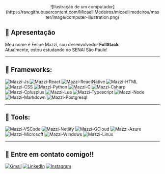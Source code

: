 <center>
  ![Ilustração de um computador](https://raw.githubusercontent.com/MicaelliMedeiros/micaellimedeiros/master/image/computer-illustration.png)
</center>

## 🌟 Apresentação

Meu nome é Felipe Mazzi, sou desenvolvedor **FullStack**  
Atualmente, estou estudando no SENAI São Paulo!

---

## 🦄 Frameworks:
![Mazzi-Js](https://img.shields.io/badge/JavaScript-323330?style=for-the-badge&logo=javascript&logoColor=F7DF1E)
![Mazzi-React](https://img.shields.io/badge/React-20232A?style=for-the-badge&logo=react&logoColor=61DAFB)
![Mazzi-ReactNative](https://img.shields.io/badge/React_Native-20232A?style=for-the-badge&logo=react&logoColor=61DAFB)
![Mazzi-HTML](https://img.shields.io/badge/HTML5-E34F26?style=for-the-badge&logo=html5&logoColor=white)
![Mazzi-CSS](https://img.shields.io/badge/CSS3-1572B6?style=for-the-badge&logo=css3&logoColor=white)
![Mazzi-Python](https://img.shields.io/badge/Python-14354C?style=for-the-badge&logo=python&logoColor=white)
![Mazzi-C](https://img.shields.io/badge/C-00599C?style=for-the-badge&logo=c&logoColor=white)
![Mazzi-Csharp](https://img.shields.io/badge/C%23-239120?style=for-the-badge&logo=c-sharp&logoColor=white)
![Mazzi-Cplusplus](https://img.shields.io/badge/C%2B%2B-00599C?style=for-the-badge&logo=c%2B%2B&logoColor=white)
![Mazzi-Lua](https://img.shields.io/badge/Lua-2C2D72?style=for-the-badge&logo=lua&logoColor=white)
![Mazzi-Typescript](https://img.shields.io/badge/TypeScript-007ACC?style=for-the-badge&logo=typescript&logoColor=white)
![Mazzi-Node](https://img.shields.io/badge/Node.js-43853D?style=for-the-badge&logo=node.js&logoColor=white)
![Mazzi-Markdown](https://img.shields.io/badge/Markdown-000000?style=for-the-badge&logo=markdown&logoColor=white)
![Mazzi-Postgresql](https://img.shields.io/badge/PostgreSQL-316192?style=for-the-badge&logo=postgresql&logoColor=white)

---

## 💼 Tools:
![Mazzi-VSCode](https://img.shields.io/badge/-Visual%20Studio%20Code-333333?style=flat&logo=visual-studio-code&logoColor=007ACC)
![Mazzi-Netlify](https://img.shields.io/badge/Netlify-00C7B7?style=for-the-badge&logo=netlify&logoColor=white)
![Mazzi-GCloud](https://img.shields.io/badge/Google_Cloud-4285F4?style=for-the-badge&logo=google-cloud&logoColor=white)
![Mazzi-Azure](https://img.shields.io/badge/Microsoft_Azure-0089D6?style=for-the-badge&logo=microsoft-azure&logoColor=white)
![Mazzi-Microsoft](https://img.shields.io/badge/Microsoft-666666?style=for-the-badge&logo=microsoft&logoColor=white)
![Mazzi-Windows](https://img.shields.io/badge/Windows-017AD7?style=for-the-badge&logo=windows&logoColor=white)
![Mazzi-Linux](https://img.shields.io/badge/Linux-E34F26?style=for-the-badge&logo=linux&logoColor=black)

---

## 💌 Entre em contato comigo!!

[![Gmail](https://img.shields.io/badge/-Gmail-%23333?style=for-the-badge&logo=gmail&logoColor=white)](mailto:felipe.mazzi@hotmail.com)
[![LinkedIn](https://img.shields.io/badge/-LinkedIn-%230077B5?style=for-the-badge&logo=linkedin&logoColor=white)](https://www.linkedin.com/in/felipe-mazzi-54b250305)
[![Instagram](https://img.shields.io/badge/-Instagram-%23E4405F?style=for-the-badge&logo=instagram&logoColor=white)](https://instagram.com/fmazzii_)

